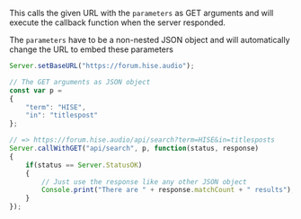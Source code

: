 This calls the given URL with the `parameters` as GET arguments and will execute the callback function when the server responded.

The `parameters` have to be a non-nested JSON object and will automatically change the URL to embed these parameters


```javascript
Server.setBaseURL("https://forum.hise.audio");

// The GET arguments as JSON object
const var p =
{
    "term": "HISE",
    "in": "titlespost"
};

// => https://forum.hise.audio/api/search?term=HISE&in=titlesposts
Server.callWithGET("api/search", p, function(status, response)
{
    if(status == Server.StatusOK)
    {
        // Just use the response like any other JSON object
        Console.print("There are " + response.matchCount + " results");
    }
});
```
